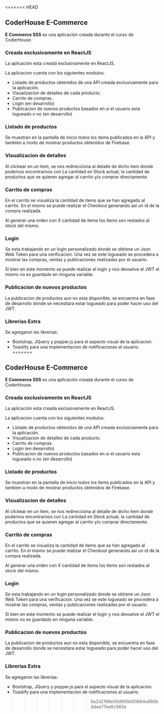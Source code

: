 <<<<<<< HEAD
## CoderHouse E-Commerce ##

**E Commerce SSS** es una aplicación creada durante el curso de CoderHouse.

### Creada exclusivamente en ReactJS ###

La aplicación esta creada exclusivamente en ReactJS.

La aplicacion cuenta con los siguientes modulos:

- Listado de productos obtenidos de una API creada exclusivamente para la aplicación.
- Visualizacion de detalles de cada producto.
- Carrito de compras.
- Login (en desarrollo)
- Publicacion de nuevos productos basados en si el usuario esta logueado o no (en desarrollo)

### Listado de productos ###

Se muestran en la pantalla de inicio todos los items publicados en la API y tambien a modo de mostrar productos obtenidos de Firebase.

### Visualizacion de detalles ###

Al clickear en un item, se nos redirecciona al detalle de dicho item donde podemos encontrarnos con La cantidad en Stock actual, la cantidad de productos que se quieren agregar al carrito y/o comprar directamente.

### Carrito de compras ###

En el carrito se visualiza la cantidad de items que se han agregado al carrito.
En el mismo se puede realizar el Checkout generando asi un id de la compra realizada.

Al generar una orden con X cantidad de items los items son restados al stock del mismo.

### Login ###

Se esta trabajando en un login personalizado donde se obtiene un Json Web Token para una verificacion.
Una vez se este logueado se procedera a mostrar las compras, ventas y publicaciones realizadas por el usuario.

Si bien en este momento se puede realizar el login y nos devuelve el JWT el mismo no es guardado en ninguna variable.

### Publicacion de nuevos productos ###

La publicacion de productos aun no esta disponible, se encuentra en fase de desarrollo donde se necesitara estar logueado para poder hacer uso del JWT.

### Librerias Extra ###

Se agregaron las librerias:
- Bootstrap, JQuery y popper.js para el aspecto visual de la aplicacion.
- Toastify para una implementacion de notificaciones al usuario.
=======
## CoderHouse E-Commerce ##

**E Commerce SSS** es una aplicación creada durante el curso de CoderHouse.

### Creada exclusivamente en ReactJS ###

La aplicación esta creada exclusivamente en ReactJS.

La aplicacion cuenta con los siguientes modulos:

- Listado de productos obtenidos de una API creada exclusivamente para la aplicación.
- Visualizacion de detalles de cada producto.
- Carrito de compras.
- Login (en desarrollo)
- Publicacion de nuevos productos basados en si el usuario esta logueado o no (en desarrollo)

### Listado de productos ###

Se muestran en la pantalla de inicio todos los items publicados en la API y tambien a modo de mostrar productos obtenidos de Firebase.

### Visualizacion de detalles ###

Al clickear en un item, se nos redirecciona al detalle de dicho item donde podemos encontrarnos con La cantidad en Stock actual, la cantidad de productos que se quieren agregar al carrito y/o comprar directamente.

### Carrito de compras ###

En el carrito se visualiza la cantidad de items que se han agregado al carrito.
En el mismo se puede realizar el Checkout generando asi un id de la compra realizada.

Al generar una orden con X cantidad de items los items son restados al stock del mismo.

### Login ###

Se esta trabajando en un login personalizado donde se obtiene un Json Web Token para una verificacion.
Una vez se este logueado se procedera a mostrar las compras, ventas y publicaciones realizadas por el usuario.

Si bien en este momento se puede realizar el login y nos devuelve el JWT el mismo no es guardado en ninguna variable.

### Publicacion de nuevos productos ###

La publicacion de productos aun no esta disponible, se encuentra en fase de desarrollo donde se necesitara estar logueado para poder hacer uso del JWT.

### Librerias Extra ###

Se agregaron las librerias:
- Bootstrap, JQuery y popper.js para el aspecto visual de la aplicacion.
- Toastify para una implementacion de notificaciones al usuario.
>>>>>>> 8a2d2198e50d959d00664e680b4dee77ee6c983e
